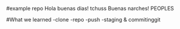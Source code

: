 #example repo
Hola buenas dias! tchuss Buenas narches! PEOPLES

#What we learned 
 -clone
 -repo
 -push
 -staging & commitinggit 
